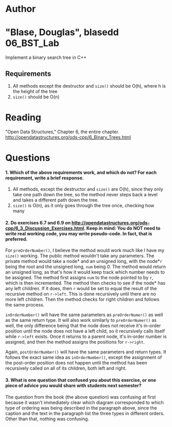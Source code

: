 Author
==========
"Blase, Douglas", blasedd
06_BST_Lab
==============

Implement a binary search tree in C++

Requirements
------------

1. All methods except the destructor and `size()` should be O(h), where h is the height of the tree
2. `size()` should be O(n)

Reading
=======
"Open Data Structures," Chapter 6, the entire chapter. http://opendatastructures.org/ods-cpp/6_Binary_Trees.html

Questions
=========

#### 1. Which of the above requirements work, and which do not? For each requirement, write a brief response.

1. All methods, except the destructor and `size()` are O(h), since they only take one path down the tree, so the method never steps back a level and takes a different path down the tree.
2. `size()` is O(n), as it only goes through the tree once, checking how many

#### 2. Do exercises 6.7 and 6.9 on http://opendatastructures.org/ods-cpp/6_3_Discussion_Exercises.html. Keep in mind: You do NOT need to write real working code, you may write pseudo-code. In fact, that is preferred.

For `preOrderNumber()`, I believe the method would work much like I have my `size()` working. The public method wouldn't take any parameters. The private method would take a node* and an unsigned long, with the node*`r` being the root and the unsigned long, `num` being 0. The method would return an unsigned long, as that's how it would keep track which number needs to be assigned. The method first assigns `num` to the node pointed to by `r`, which is then incremented. The method then checks to see if the node* has any left children. If it does, then `r` would be set to equal the result of the recursive method on `r->left`. This is done recursively until there are no more left children. Then the method checks for right children and follows the same process.

`inOrderNumber()` will have the same parameters as `preOrderNumer()` as well as the same return type. It will also work similarly to `preOrderNumer()` as well, the only difference being that the node does not receive it's in-order position until the node does not have a left child, so it recursively calls itself while `r->left` exists. Once it returns to a parent node, it's in-order number is assigned, and then the method assigns the positions for `r->right`.

Again, `postOrderNumber()` will have the same parameters and return types. It follows the exact same idea as `inOrderNumber()`, except the assignment of the post-order position does not happen until the method has been recursively called on all of its children, both left and right.

#### 3. What is one question that confused you about this exercise, or one piece of advice you would share with students next semester?

The question from the book (the above question) was confusing at first because it wasn't immediately clear which diagram corresponded to which type of ordering was being described in the paragraph above, since the caption and the text in the paragraph list the three types in different orders. Other than that, nothing was confusing.